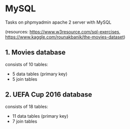 # MySQL
Tasks on phpmyadmin apache 2 server with MySQL 

(resources: https://www.w3resource.com/sql-exercises, https://www.kaggle.com/rounakbanik/the-movies-dataset)

## 1. Movies database
consists of 10 tables:
- 5 data tables (primary key)
- 5 join tables

## 2. UEFA Cup 2016 database
consists of 18 tables:
- 11 data tables (primary key)
- 7 join tables
